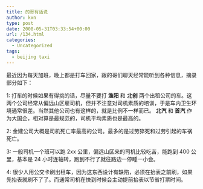 ```yaml
---
title: 的哥有话说
author: kxn
type: post
date: 2008-05-31T03:33:54+00:00
url: /134.html
categories:
  - Uncategorized
tags:
  - beijing taxi
---
```


最近因为每天加班，晚上都是打车回家，跟的哥们聊天经常能听到各种信息，摘录部分如下：

1: 打车的时候如果有得挑的话，尽量不要打 **渔阳** 和 **北创** 两个出租公司的车。这两个公司经常从偏远山区雇司机，但并不注意对司机素质的培训，于是车内卫生环境通常很差。当然其他公司也有这样的，就是比例不一样而已。 **北汽** 和 **首汽** 作为大国企，相对算是最规范的，司机平均素质也是最高的。

2: 金建公司大概是司机死亡率最高的公司。最多的是过劳猝死和过劳引起的车祸死亡。

3: 一般司机一个班可以跑 2xx 公里，偏远山区来的司机比较吃苦，能跑到 400 公里，基本是 24 小时连轴转，跑到不行了就往路边一停睡一小会。

4: 很少人用公交卡刷出租车，因为这东西设计有缺陷，必须在抬表之前刷，如果先抬表就刷不了了。而通常司机在快到时候会主动提前抬表以节省打票时间。
